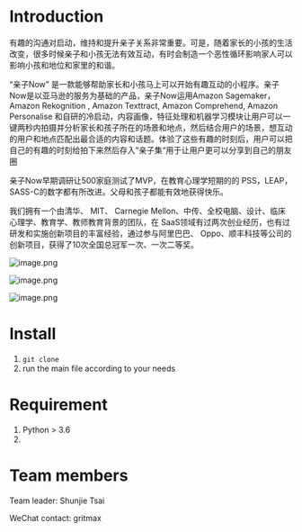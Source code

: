 # Introduction

有趣的沟通对启动，维持和提升亲子关系非常重要。可是，随着家长的小孩的生活改变，很多时候亲子和小孩无法有效互动，有时会制造一个恶性循环影响家人可以影响小孩和地位和家里的和谐。

“亲子Now” 是一款能够帮助家长和小孩马上可以开始有趣互动的小程序。亲子Now是以亚马逊的服务为基础的产品，亲子Now运用Amazon Sagemaker，Amazon Rekognition , Amazon Texttract, Amazon Comprehend, Amazon Personalise 和自研的冷启动，内容画像，特征处理和机器学习模块让用户可以一键两秒内拍摄并分析家长和孩子所在的场景和地点，然后结合用户的场景，想互动的用户和地点匹配出最合适的内容和话题。体验了这些有趣的时刻后，用户可以把自己的有趣的时刻给拍下来然后存入“亲子集“用于让用户更可以分享到自己的朋友圈

亲子Now早期调研让500家庭测试了MVP，在教育心理学短期的的 PSS，LEAP，SASS-C的数字都有所改进。父母和孩子都能有效地获得快乐。

我们拥有一个由清华、 MIT、 Carnegie Mellon、中传、全校电脑、设计、临床心理学、教育学、教师教育背景的团队，在 SaaS领域有过两次创业经历，也有过研发和实施创新项目的丰富经验，通过参与阿里巴巴、 Oppo、顺丰科技等公司的创新项目，获得了10次全国总冠军一次、一次二等奖。



![image.png](https://i.loli.net/2021/05/19/DTHSsx1Ck4Ja2yz.png)

![image.png](https://i.loli.net/2021/05/19/8gOZJPqSyMwicAs.png)

![image.png](https://i.loli.net/2021/05/19/PDUwoH3Qc67FKkR.png)



# Install

1. `git clone `
2. run the main file according to your needs

# Requirement

1. Python > 3.6
2. 

# Team members

Team leader: Shunjie Tsai

WeChat contact: gritmax



